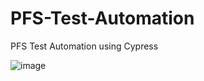 # PFS-Test-Automation
PFS Test Automation using Cypress

![image](https://user-images.githubusercontent.com/101622320/160756863-e29675c1-1e5b-4034-b79d-27440f5cebf6.png)
